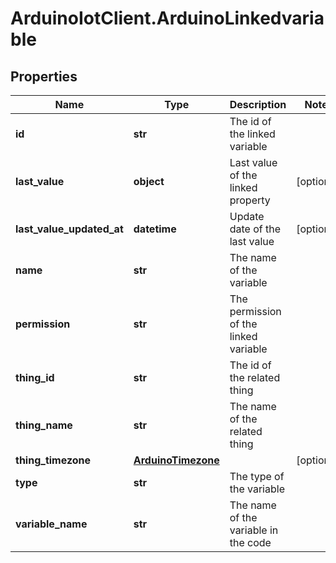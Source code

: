 # ArduinoIotClient.ArduinoLinkedvariable

## Properties

Name | Type | Description | Notes
------------ | ------------- | ------------- | -------------
**id** | **str** | The id of the linked variable | 
**last_value** | **object** | Last value of the linked property | [optional] 
**last_value_updated_at** | **datetime** | Update date of the last value | [optional] 
**name** | **str** | The name of the variable | 
**permission** | **str** | The permission of the linked variable | 
**thing_id** | **str** | The id of the related thing | 
**thing_name** | **str** | The name of the related thing | 
**thing_timezone** | [**ArduinoTimezone**](ArduinoTimezone.md) |  | [optional] 
**type** | **str** | The type of the variable | 
**variable_name** | **str** | The name of the variable in the code | 


